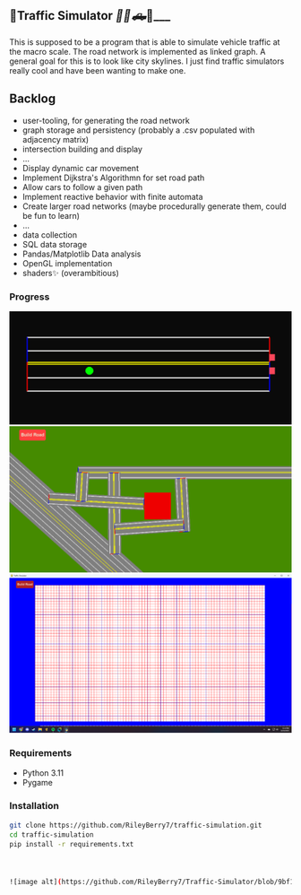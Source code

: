 ## 🏬Traffic Simulator _🚗____🚙🛻___🚓___

This is supposed to be a program that is able to simulate vehicle traffic at the macro scale. The road network is implemented as linked graph. A general goal for this is to look like city skylines. I just find traffic simulators really cool and have been wanting to make one. 

## Backlog
-  user-tooling, for generating the road network
-  graph storage and persistency (probably a .csv populated with adjacency matrix)
-  intersection building and display
-  ...
-  Display dynamic car movement
-  Implement Dijkstra's Algorithmn for set road path
-  Allow cars to follow a given path
-  Implement reactive behavior with finite automata
-  Create larger road networks (maybe procedurally generate them, could be fun to learn)
-  ...
-  data collection
-  SQL data storage
-  Pandas/Matplotlib Data analysis
-  OpenGL implementation
-  shaders✨
(overambitious)

### Progress
![image alt](https://github.com/RileyBerry7/Traffic-Simulator/blob/d17c45cca6dbfe82c56ca5547dc203eb96f0b2d2/screenshots/3-12-24.png)
![image alt](https://github.com/RileyBerry7/Traffic-Simulator/blob/d302ecb160a91efe5aa83ee4c565832617b24e06/screenshots/3-15-25.png)
![image alt](https://github.com/RileyBerry7/Traffic-Simulator/blob/d302ecb160a91efe5aa83ee4c565832617b24e06/screenshots/3-23-25.png)

### Requirements
- Python 3.11
- Pygame  

### Installation
```sh
git clone https://github.com/RileyBerry7/traffic-simulation.git
cd traffic-simulation
pip install -r requirements.txt



![image alt](https://github.com/RileyBerry7/Traffic-Simulator/blob/9bf1836f40f2df3a43c73564d329832a104f7953/screenshots/3-12-24.png)
